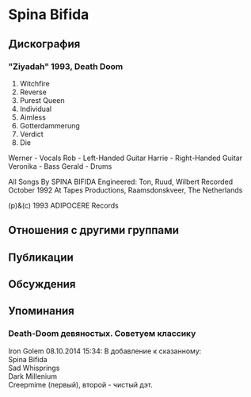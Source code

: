 # Spina Bifida



## Дискография

### "Ziyadah" 1993, Death Doom

1. Witchfire
2. Reverse
3. Purest Queen
4. Individual
5. Aimless
6. Gotterdammerung
7. Verdict
8. Die

 Werner - Vocals
 Rob - Left-Handed Guitar
 Harrie - Right-Handed Guitar
 Veronika - Bass
 Gerald - Drums

All Songs By SPINA BIFIDA
Engineered: Ton, Ruud, Wilbert
Recorded October 1992 At Tapes Productions,
Raamsdonskveer, The Netherlands

(p)&(c) 1993 ADIPOCERE Records



## Отношения с другими группами


## Публикации


## Обсуждения


## Упоминания

### Death-Doom девяностых. Советуем классику

Iron Golem 08.10.2014 15:34:
В добавление к сказанному:<BR>Spina Bifida<BR>Sad Whisprings<BR>Dark Millenium<BR>Creepmime (первый), второй - чистый дэт.<BR><BR>

